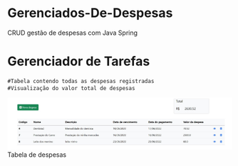 # Gerenciados-De-Despesas
CRUD gestão de despesas com Java Spring


<html lang="pt-br">
  <head>
    <!-- Required meta tags -->
    <meta charset="utf-8">
    <meta name="viewport" content="width=device-width, initial-scale=1">

   
  </head>
  <body>
    <h1>Gerenciador de Tarefas</h1>

    
    #Tabela contendo todas as despesas registradas
    #Visualização do valor total de despesas
    
   
  <img src="media/index.jpg" alt="Minha Figura">
  <figcaption>Tabela de despesas</figcaption>

    
    
    
    
  </body>
</html>

